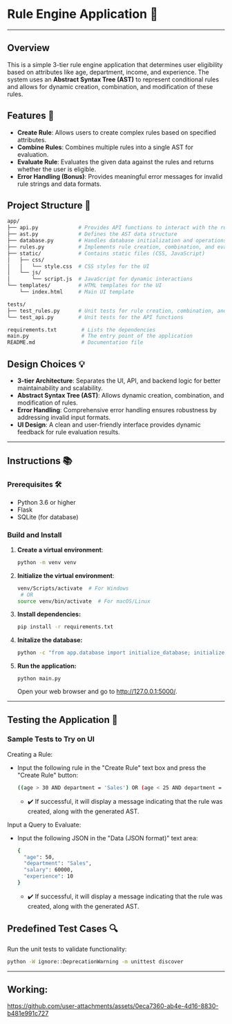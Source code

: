 # Rule Engine Application 🌟
<hr/>

## Overview
This is a simple 3-tier rule engine application that determines user eligibility based on attributes like age, department, income, and experience. The system uses an **Abstract Syntax Tree (AST)** to represent conditional rules and allows for dynamic creation, combination, and modification of these rules.

## Features 🚀
- **Create Rule**: Allows users to create complex rules based on specified attributes.
- **Combine Rules**: Combines multiple rules into a single AST for evaluation.
- **Evaluate Rule**: Evaluates the given data against the rules and returns whether the user is eligible.
- **Error Handling (Bonus)**: Provides meaningful error messages for invalid rule strings and data formats.

## Project Structure 📁

```graphql
app/
├── api.py             # Provides API functions to interact with the rule engine
├── ast.py             # Defines the AST data structure
├── database.py        # Handles database initialization and operations
├── rules.py           # Implements rule creation, combination, and evaluation logic
├── static/            # Contains static files (CSS, JavaScript)
│   ├── css/
│   │   └── style.css  # CSS styles for the UI
│   └── js/
│       └── script.js  # JavaScript for dynamic interactions
└── templates/         # HTML templates for the UI
    └── index.html     # Main UI template

tests/
├── test_rules.py      # Unit tests for rule creation, combination, and evaluation
└── test_api.py        # Unit tests for the API functions

requirements.txt        # Lists the dependencies
main.py                 # The entry point of the application
README.md               # Documentation file
```


## Design Choices 💡
- **3-tier Architecture**: Separates the UI, API, and backend logic for better maintainability and scalability.
- **Abstract Syntax Tree (AST)**: Allows dynamic creation, combination, and modification of rules.
- **Error Handling**: Comprehensive error handling ensures robustness by addressing invalid input formats.
- **UI Design**: A clean and user-friendly interface provides dynamic feedback for rule evaluation results.

<hr/>

## Instructions 📚

### Prerequisites 🛠️
- Python 3.6 or higher
- Flask
- SQLite (for database)

### Build and Install
1. **Create a virtual environment**:
   ```bash
   python -m venv venv
   ```
2. **Initialize the virtual environment**:
   ```bash
   venv/Scripts/activate  # For Windows
    # OR
   source venv/bin/activate  # For macOS/Linux
   ```
3. **Install dependencies:**
   ```bash
   pip install -r requirements.txt
   ```
4. **Initalize the database:**
   ```bash
   python -c "from app.database import initialize_database; initialize_database()"
   ```
5. **Run the application:**
   ```
   python main.py
   ```
   Open your web browser and go to http://127.0.0.1:5000/.
<hr/>

## Testing the Application 🧪
### Sample Tests to Try on UI

Creating a Rule:
- Input the following rule in the "Create Rule" text box and press the "Create Rule" button:
  ```bash
  ((age > 30 AND department = 'Sales') OR (age < 25 AND department = 'Marketing')) AND (salary > 50000 OR experience > 5)
  ```
  - ✔️ If successful, it will display a message indicating that the rule was created, along with the generated AST.

Input a Query to Evaluate:
- Input the following JSON in the "Data (JSON format)" text area:
  ```bash
  {
    "age": 50,
    "department": "Sales",
    "salary": 60000,
    "experience": 10
  }
  ```
    - ✔️ If successful, it will display a message indicating that the rule was created, along with the generated AST.

## Predefined Test Cases 🔍
Run the unit tests to validate functionality:
   ```bash
   python -W ignore::DeprecationWarning -m unittest discover
   ```

<hr/>

## Working:


https://github.com/user-attachments/assets/0eca7360-ab4e-4d16-8830-b481e991c727


